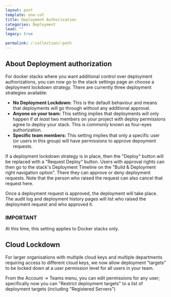 ```yaml
---
layout: post
template: one-col
title: Deployment Authorization
categories: Deployment
lead: ""
legacy: true

permalink: /:collection/:path
---
```




## About Deployment authorization

For docker stacks where you want additional control over deployment authorizations, you can now go to the stack settings page an choose a deployment lockdown strategy. There are currently three deployment strategies available:

 -  **No Deployment Lockdown:**
   This is the default behaviour and means that deployments will go through without any additional approval.
 - **Anyone on your team:**
   This setting implies that deployments will only happen if *at least* two members on your project with deploy permissions agree to deploy your stack. This is commonly known as four-eyes authorization.
 - **Specific team members:**
   This setting implies that only a specific user (or users in this group) will have permissions to approve depoyment requests.

If a deployment lockdown strategy is in place, then the "Deploy" button will be replaced with a "Request Deploy" button. Users with approval rights can then go to the stack's Deployment Timeline on the "Build & Deployment right navigation option". There they can approve or deny deployment requests. Note that the person who raised the request can also cancel that request here.

Once a deployment request is approved, the deployment will take place. The audit log and deployment history pages will list who raised the deployment request and who approved it.



### IMPORTANT
 At this time, this setting applies to Docker stacks only.
 



## Cloud Lockdown

For larger organisations with multiple cloud keys and multiple departments requiring access to different cloud keys, we now allow deployment "targets" to be locked down at a user permission level for all users in your team. 

From the Account -> Teams menu, you can edit permissions for any user; specifically now you can "Restrict deployment targets" to a list of deployment targets (including "Registered Servers")

